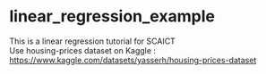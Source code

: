 # linear_regression_example
This is a linear regression tutorial for SCAICT <br>
Use housing-prices dataset on Kaggle : https://www.kaggle.com/datasets/yasserh/housing-prices-dataset
